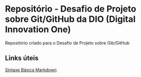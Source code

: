 # Repositório - Desafio de Projeto sobre Git/GitHub da DIO (Digital Innovation One)
Repositório criado para o Desafio de Projeto sobre Gib/GitHub

## Links úteis
[Sintaxe Básica Markdown](https://www.markdownguide.org/basic-syntax/)
